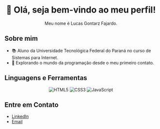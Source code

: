 <!-- Header Section -->
<h1 align="center">👋 Olá, seja bem-vindo ao meu perfil!</h1>
<p align="center">Meu nome é Lucas Gontarz Fajardo.</p>

<!-- About Me Section -->
## Sobre mim
- 📚 Aluno da Universidade Tecnológica Federal do Paraná no curso de Sistemas para Internet.
- 🌱 Explorando o mundo da programação desde o meu primeiro contato.

<!-- Languages and Tools Section -->
## Linguagens e Ferramentas
<p align="center">
  <img src="https://img.shields.io/badge/HTML5-E34F26?logo=html5&logoColor=white&style=flat-square" alt="HTML5">
  <img src="https://img.shields.io/badge/CSS3-1572B6?logo=css3&logoColor=white&style=flat-square" alt="CSS3">
  <img src="https://img.shields.io/badge/JavaScript-F7DF1E?logo=javascript&logoColor=black&style=flat-square" alt="JavaScript">
  <!-- Add more shields for other languages and tools -->
</p>

<!-- Contact Section -->
## Entre em Contato
- [LinkedIn](https://www.linkedin.com/in/lucas-fajardo-612550249/)
- [Email](lucasgfajardo09@gmail.com)

